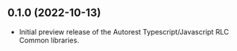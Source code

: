 ## 0.1.0 (2022-10-13)

- Initial preview release of the Autorest Typescript/Javascript RLC Common libraries.  
